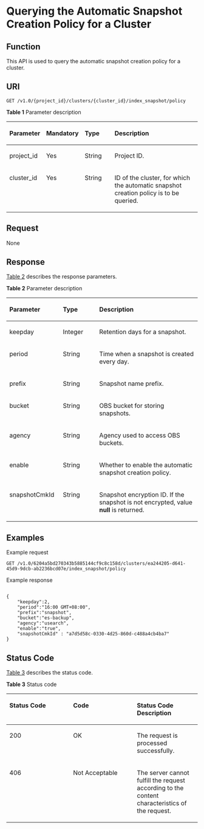 # Querying the Automatic Snapshot Creation Policy for a Cluster<a name="css_03_0032"></a>

## Function<a name="section874853215915"></a>

This API is used to query the automatic snapshot creation policy for a cluster.

## URI<a name="section8763193210910"></a>

```
GET /v1.0/{project_id}/clusters/{cluster_id}/index_snapshot/policy
```

**Table  1**  Parameter description

<a name="table57631032695"></a>
<table><thead align="left"><tr id="row4445336913"><th class="cellrowborder" valign="top" width="15%" id="mcps1.2.5.1.1"><p id="p54417338910"><a name="p54417338910"></a><a name="p54417338910"></a>Parameter</p>
</th>
<th class="cellrowborder" valign="top" width="14.000000000000002%" id="mcps1.2.5.1.2"><p id="p1644733693"><a name="p1644733693"></a><a name="p1644733693"></a>Mandatory</p>
</th>
<th class="cellrowborder" valign="top" width="17%" id="mcps1.2.5.1.3"><p id="p11441233696"><a name="p11441233696"></a><a name="p11441233696"></a>Type</p>
</th>
<th class="cellrowborder" valign="top" width="54%" id="mcps1.2.5.1.4"><p id="p124403319916"><a name="p124403319916"></a><a name="p124403319916"></a>Description</p>
</th>
</tr>
</thead>
<tbody><tr id="row94414331098"><td class="cellrowborder" valign="top" width="15%" headers="mcps1.2.5.1.1 "><p id="p950595565411"><a name="p950595565411"></a><a name="p950595565411"></a>project_id</p>
</td>
<td class="cellrowborder" valign="top" width="14.000000000000002%" headers="mcps1.2.5.1.2 "><p id="p9444331997"><a name="p9444331997"></a><a name="p9444331997"></a>Yes</p>
</td>
<td class="cellrowborder" valign="top" width="17%" headers="mcps1.2.5.1.3 "><p id="p144412334919"><a name="p144412334919"></a><a name="p144412334919"></a>String</p>
</td>
<td class="cellrowborder" valign="top" width="54%" headers="mcps1.2.5.1.4 "><p id="p18449331896"><a name="p18449331896"></a><a name="p18449331896"></a>Project ID.</p>
</td>
</tr>
<tr id="row14453320917"><td class="cellrowborder" valign="top" width="15%" headers="mcps1.2.5.1.1 "><p id="p15505145512547"><a name="p15505145512547"></a><a name="p15505145512547"></a>cluster_id</p>
</td>
<td class="cellrowborder" valign="top" width="14.000000000000002%" headers="mcps1.2.5.1.2 "><p id="p24410331398"><a name="p24410331398"></a><a name="p24410331398"></a>Yes</p>
</td>
<td class="cellrowborder" valign="top" width="17%" headers="mcps1.2.5.1.3 "><p id="p844133316918"><a name="p844133316918"></a><a name="p844133316918"></a>String</p>
</td>
<td class="cellrowborder" valign="top" width="54%" headers="mcps1.2.5.1.4 "><p id="p13441833493"><a name="p13441833493"></a><a name="p13441833493"></a>ID of the cluster, for which the automatic snapshot creation policy is to be queried.</p>
</td>
</tr>
</tbody>
</table>

## Request<a name="section1477913211910"></a>

None

## Response<a name="section19810103220915"></a>

[Table 2](#table2282125191510)  describes the response parameters.

**Table  2**  Parameter description

<a name="table2282125191510"></a>
<table><thead align="left"><tr id="row16282195131515"><th class="cellrowborder" valign="top" width="28.000000000000004%" id="mcps1.2.4.1.1"><p id="p4446331696"><a name="p4446331696"></a><a name="p4446331696"></a>Parameter</p>
</th>
<th class="cellrowborder" valign="top" width="19%" id="mcps1.2.4.1.2"><p id="p7440338917"><a name="p7440338917"></a><a name="p7440338917"></a>Type</p>
</th>
<th class="cellrowborder" valign="top" width="53%" id="mcps1.2.4.1.3"><p id="p184453317918"><a name="p184453317918"></a><a name="p184453317918"></a>Description</p>
</th>
</tr>
</thead>
<tbody><tr id="row142821951181515"><td class="cellrowborder" valign="top" width="28.000000000000004%" headers="mcps1.2.4.1.1 "><p id="p14081111574"><a name="p14081111574"></a><a name="p14081111574"></a>keepday</p>
</td>
<td class="cellrowborder" valign="top" width="19%" headers="mcps1.2.4.1.2 "><p id="p1971181065714"><a name="p1971181065714"></a><a name="p1971181065714"></a>Integer</p>
</td>
<td class="cellrowborder" valign="top" width="53%" headers="mcps1.2.4.1.3 "><p id="p4524238185713"><a name="p4524238185713"></a><a name="p4524238185713"></a>Retention days for a snapshot.</p>
</td>
</tr>
<tr id="row543104310568"><td class="cellrowborder" valign="top" width="28.000000000000004%" headers="mcps1.2.4.1.1 "><p id="p14087119575"><a name="p14087119575"></a><a name="p14087119575"></a>period</p>
</td>
<td class="cellrowborder" valign="top" width="19%" headers="mcps1.2.4.1.2 "><p id="p3711201095716"><a name="p3711201095716"></a><a name="p3711201095716"></a>String</p>
</td>
<td class="cellrowborder" valign="top" width="53%" headers="mcps1.2.4.1.3 "><p id="p322318256578"><a name="p322318256578"></a><a name="p322318256578"></a>Time when a snapshot is created every day.</p>
</td>
</tr>
<tr id="row142728488564"><td class="cellrowborder" valign="top" width="28.000000000000004%" headers="mcps1.2.4.1.1 "><p id="p2040821145715"><a name="p2040821145715"></a><a name="p2040821145715"></a>prefix</p>
</td>
<td class="cellrowborder" valign="top" width="19%" headers="mcps1.2.4.1.2 "><p id="p12711110135713"><a name="p12711110135713"></a><a name="p12711110135713"></a>String</p>
</td>
<td class="cellrowborder" valign="top" width="53%" headers="mcps1.2.4.1.3 "><p id="p11223132516573"><a name="p11223132516573"></a><a name="p11223132516573"></a>Snapshot name prefix.</p>
</td>
</tr>
<tr id="row15272154845619"><td class="cellrowborder" valign="top" width="28.000000000000004%" headers="mcps1.2.4.1.1 "><p id="p640812125718"><a name="p640812125718"></a><a name="p640812125718"></a>bucket</p>
</td>
<td class="cellrowborder" valign="top" width="19%" headers="mcps1.2.4.1.2 "><p id="p147111710175715"><a name="p147111710175715"></a><a name="p147111710175715"></a>String</p>
</td>
<td class="cellrowborder" valign="top" width="53%" headers="mcps1.2.4.1.3 "><p id="p14223325185719"><a name="p14223325185719"></a><a name="p14223325185719"></a>OBS bucket for storing snapshots.</p>
</td>
</tr>
<tr id="row1215235445612"><td class="cellrowborder" valign="top" width="28.000000000000004%" headers="mcps1.2.4.1.1 "><p id="p13410312579"><a name="p13410312579"></a><a name="p13410312579"></a>agency</p>
</td>
<td class="cellrowborder" valign="top" width="19%" headers="mcps1.2.4.1.2 "><p id="p127123106579"><a name="p127123106579"></a><a name="p127123106579"></a>String</p>
</td>
<td class="cellrowborder" valign="top" width="53%" headers="mcps1.2.4.1.3 "><p id="p7223025185714"><a name="p7223025185714"></a><a name="p7223025185714"></a>Agency used to access OBS buckets.</p>
</td>
</tr>
<tr id="row7152135455612"><td class="cellrowborder" valign="top" width="28.000000000000004%" headers="mcps1.2.4.1.1 "><p id="p1141041165716"><a name="p1141041165716"></a><a name="p1141041165716"></a>enable</p>
</td>
<td class="cellrowborder" valign="top" width="19%" headers="mcps1.2.4.1.2 "><p id="p671291020575"><a name="p671291020575"></a><a name="p671291020575"></a>String</p>
</td>
<td class="cellrowborder" valign="top" width="53%" headers="mcps1.2.4.1.3 "><p id="p18223132515717"><a name="p18223132515717"></a><a name="p18223132515717"></a>Whether to enable the automatic snapshot creation policy.</p>
</td>
</tr>
<tr id="row17550717105720"><td class="cellrowborder" valign="top" width="28.000000000000004%" headers="mcps1.2.4.1.1 "><p id="p1655111172575"><a name="p1655111172575"></a><a name="p1655111172575"></a>snapshotCmkId</p>
</td>
<td class="cellrowborder" valign="top" width="19%" headers="mcps1.2.4.1.2 "><p id="p20551117105719"><a name="p20551117105719"></a><a name="p20551117105719"></a>String</p>
</td>
<td class="cellrowborder" valign="top" width="53%" headers="mcps1.2.4.1.3 "><p id="p255171705710"><a name="p255171705710"></a><a name="p255171705710"></a>Snapshot encryption ID. If the snapshot is not encrypted, value <span class="parmvalue" id="parmvalue6423185516121"><a name="parmvalue6423185516121"></a><a name="parmvalue6423185516121"></a><b>null</b></span> is returned.</p>
</td>
</tr>
</tbody>
</table>

## Examples<a name="section17489545144119"></a>

Example request

```
GET /v1.0/6204a5bd270343b5885144cf9c8c158d/clusters/ea244205-d641-45d9-9dcb-ab2236bcd07e/index_snapshot/policy
```

Example response

```

{
    "keepday":2,
    "period":"16:00 GMT+08:00",
    "prefix":"snapshot",
    "bucket":"es-backup",
    "agency":"usearch",
    "enable":"true",
    "snapshotCmkId" : "a7d5d58c-0330-4d25-860d-c488a4cb4ba7" 
}
```

## Status Code<a name="section87962546391"></a>

[Table 3](#table18620659263)  describes the status code.

**Table  3**  Status code

<a name="table18620659263"></a>
<table><thead align="left"><tr id="css_03_0031_row194918333132"><th class="cellrowborder" valign="top" width="33.33333333333333%" id="mcps1.2.4.1.1"><p id="css_03_0031_p6531343171310"><a name="css_03_0031_p6531343171310"></a><a name="css_03_0031_p6531343171310"></a>Status Code</p>
</th>
<th class="cellrowborder" valign="top" width="33.33333333333333%" id="mcps1.2.4.1.2"><p id="css_03_0031_p16534124318132"><a name="css_03_0031_p16534124318132"></a><a name="css_03_0031_p16534124318132"></a>Code</p>
</th>
<th class="cellrowborder" valign="top" width="33.33333333333333%" id="mcps1.2.4.1.3"><p id="css_03_0031_p1453710437131"><a name="css_03_0031_p1453710437131"></a><a name="css_03_0031_p1453710437131"></a>Status Code Description</p>
</th>
</tr>
</thead>
<tbody><tr id="css_03_0031_row09491533111315"><td class="cellrowborder" valign="top" width="33.33333333333333%" headers="mcps1.2.4.1.1 "><p id="css_03_0031_p1656994351310"><a name="css_03_0031_p1656994351310"></a><a name="css_03_0031_p1656994351310"></a>200</p>
</td>
<td class="cellrowborder" valign="top" width="33.33333333333333%" headers="mcps1.2.4.1.2 "><p id="css_03_0031_p134136431055"><a name="css_03_0031_p134136431055"></a><a name="css_03_0031_p134136431055"></a>OK</p>
</td>
<td class="cellrowborder" valign="top" width="33.33333333333333%" headers="mcps1.2.4.1.3 "><p id="css_03_0031_p134136431458"><a name="css_03_0031_p134136431458"></a><a name="css_03_0031_p134136431458"></a>The request is processed successfully.</p>
</td>
</tr>
<tr id="css_03_0031_row1184954102013"><td class="cellrowborder" valign="top" width="33.33333333333333%" headers="mcps1.2.4.1.1 "><p id="css_03_0031_p111841154132019"><a name="css_03_0031_p111841154132019"></a><a name="css_03_0031_p111841154132019"></a>406</p>
</td>
<td class="cellrowborder" valign="top" width="33.33333333333333%" headers="mcps1.2.4.1.2 "><p id="css_03_0031_en-us_topic_0122640420_p19980869"><a name="css_03_0031_en-us_topic_0122640420_p19980869"></a><a name="css_03_0031_en-us_topic_0122640420_p19980869"></a>Not Acceptable</p>
</td>
<td class="cellrowborder" valign="top" width="33.33333333333333%" headers="mcps1.2.4.1.3 "><p id="css_03_0031_en-us_topic_0122640420_p7837682"><a name="css_03_0031_en-us_topic_0122640420_p7837682"></a><a name="css_03_0031_en-us_topic_0122640420_p7837682"></a>The server cannot fulfill the request according to the content characteristics of the request.</p>
</td>
</tr>
</tbody>
</table>

